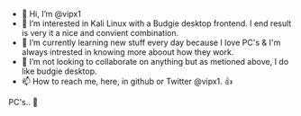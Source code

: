 - 👋 Hi, I’m @vipx1
- 👀 I’m interested in Kali Linux with a Budgie desktop frontend. I end result is very it a nice and convient combination.
- 🌱 I’m currently learning new stuff every day because I love PC's & I'm always intrested in knowing more aboout how they work.
- 💞️ I’m not looking to collaborate on anything but as metioned above, I do like budgie desktop.
- 📫 How to reach me, here, in github or Twitter @vipx1. 👍

PC's.. 🤣

<!---
vipx1/vipx1 is a ✨ special ✨ repository because its `README.md` (this file) appears on your GitHub profile.
You can click the Preview link to take a look at your changes.
--->
